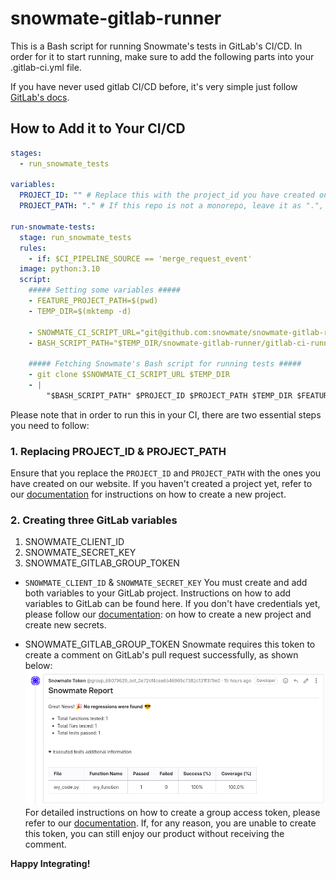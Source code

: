 # snowmate-gitlab-runner
This is a Bash script for running Snowmate's tests in GitLab's CI/CD.
In order for it to start running, make sure to add the following parts into your .gitlab-ci.yml file.

If you have never used gitlab CI/CD before, it's very simple just follow [GitLab's docs](https://docs.gitlab.com/ee/ci/quick_start/).


## How to Add it to Your CI/CD ##

```yml
stages:
  - run_snowmate_tests

variables:
  PROJECT_ID: "" # Replace this with the project_id you have created on our website.
  PROJECT_PATH: "." # If this repo is not a monorepo, leave it as ".", otherwise, replace it with the relative path of the relevant service, e.g., "worker".

run-snowmate-tests:
  stage: run_snowmate_tests
  rules:
    - if: $CI_PIPELINE_SOURCE == 'merge_request_event'
  image: python:3.10
  script:
    ##### Setting some variables #####
    - FEATURE_PROJECT_PATH=$(pwd)
    - TEMP_DIR=$(mktemp -d)

    - SNOWMATE_CI_SCRIPT_URL="git@github.com:snowmate/snowmate-gitlab-runner.git"
    - BASH_SCRIPT_PATH="$TEMP_DIR/snowmate-gitlab-runner/gitlab-ci-runner.sh"

    ##### Fetching Snowmate's Bash script for running tests #####
    - git clone $SNOWMATE_CI_SCRIPT_URL $TEMP_DIR
    - |
        "$BASH_SCRIPT_PATH" $PROJECT_ID $PROJECT_PATH $TEMP_DIR $FEATURE_PROJECT_PATH

```

Please note that in order to run this in your CI, there are two essential steps you need to follow:

### 1. Replacing PROJECT_ID & PROJECT_PATH ###

Ensure that you replace the `PROJECT_ID` and `PROJECT_PATH` with the ones you have created on our website.
If you haven't created a project yet, refer to our [documentation](https://docs.snowmate.io/docs/create-a-new-snowmate-project) for instructions on how to create a new project.

### 2. Creating three GitLab variables ###

1. SNOWMATE_CLIENT_ID
2. SNOWMATE_SECRET_KEY
3. SNOWMATE_GITLAB_GROUP_TOKEN

- `SNOWMATE_CLIENT_ID` & `SNOWMATE_SECRET_KEY`
    You must create and add both variables to your GitLab project.
    Instructions on how to add variables to GitLab can be found here.
    If you don't have credentials yet, please follow our [documentation](https://docs.snowmate.io/docs/create-a-new-snowmate-project): on how to create a new project and create new secrets.



- SNOWMATE_GITLAB_GROUP_TOKEN
    Snowmate requires this token to create a comment on GitLab's pull request successfully, as shown below:
    ![Snowmate's Pull Request Comment](https://github.com/snowmate/snowmate-gitlab-runner/blob/master/gitlab_comment.png)
    For detailed instructions on how to create a group access token, please refer to our [documentation](https://docs.snowmate.io/docs/create-a-new-snowmate-project).
    If, for any reason, you are unable to create this token, you can still enjoy our product without receiving the comment.

**Happy Integrating!**